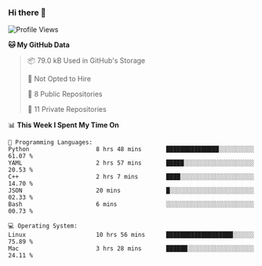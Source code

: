 ### Hi there 👋

<!--
**huayuan4396/huayuan4396** is a ✨ _special_ ✨ repository because its `README.md` (this file) appears on your GitHub profile.

Here are some ideas to get you started:

- 🔭 I’m currently working on ...
- 🌱 I’m currently learning ...
- 👯 I’m looking to collaborate on ...
- 🤔 I’m looking for help with ...
- 💬 Ask me about ...
- 📫 How to reach me: ...
- 😄 Pronouns: ...
- ⚡ Fun fact: ...
-->

<!--START_SECTION:waka-->
![Profile Views](http://img.shields.io/badge/Profile%20Views-1-blue)

**🐱 My GitHub Data** 

> 📦 79.0 kB Used in GitHub's Storage 
 > 
> 🚫 Not Opted to Hire
 > 
> 📜 8 Public Repositories 
 > 
> 🔑 11 Private Repositories 
 > 
📊 **This Week I Spent My Time On** 

```text
💬 Programming Languages: 
Python                   8 hrs 48 mins       ███████████████░░░░░░░░░░   61.07 % 
YAML                     2 hrs 57 mins       █████░░░░░░░░░░░░░░░░░░░░   20.53 % 
C++                      2 hrs 7 mins        ████░░░░░░░░░░░░░░░░░░░░░   14.70 % 
JSON                     20 mins             █░░░░░░░░░░░░░░░░░░░░░░░░   02.33 % 
Bash                     6 mins              ░░░░░░░░░░░░░░░░░░░░░░░░░   00.73 % 

💻 Operating System: 
Linux                    10 hrs 56 mins      ███████████████████░░░░░░   75.89 % 
Mac                      3 hrs 28 mins       ██████░░░░░░░░░░░░░░░░░░░   24.11 % 
```


<!--END_SECTION:waka-->
